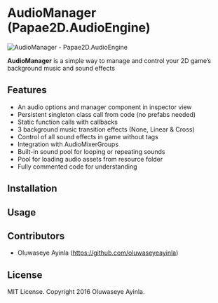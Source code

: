 # AudioManager (Papae2D.AudioEngine)
![AudioManager - Papae2D.AudioEngine](https://scontent-lhr3-1.xx.fbcdn.net/v/t1.0-9/15873504_1276004475776287_5532099008590403853_n.jpg?oh=254ed9ac001590d67511b9beaf2b96db&oe=58EC50C7)

**AudioManager** is a simple way to manage and control your 2D game’s background music and sound effects

## Features
- An audio options and manager component in inspector view 
-	Persistent singleton class call from code (no prefabs needed)
-	Static function calls with callbacks 
-	3 background music transition effects (None, Linear & Cross)
-	Control of all sound effects in game without tags
-	Integration with AudioMixerGroups
-	Built-in sound pool for looping or repeating sounds
-	Pool for loading audio assets from resource folder
-	Fully commented code for understanding

## Installation


## Usage


## Contributors
- Oluwaseye Ayinla (https://github.com/oluwaseyeayinla)

## License
MIT License. Copyright 2016 Oluwaseye Ayinla.
